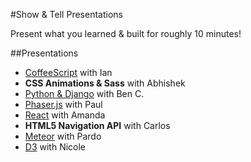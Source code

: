 #Show & Tell Presentations

Present what you learned & built for roughly 10 minutes!

##Presentations

* [CoffeeScript](https://github.com/nax3t/Coffee-Script-Example/blob/master/coffeescriptexample.md) with Ian
* **CSS Animations & Sass** with Abhishek
* [Python & Django](https://github.com/benjamincrane/python_django) with Ben C.
* [Phaser.js](https://github.com/polyg314/defendyourtiles/tree/master) with Paul
* [React](https://github.com/amandalp/React-Tutorial) with Amanda
* **HTML5 Navigation API** with Carlos
* [Meteor](https://github.com/Pardo7/CoderToDoList) with Pardo
* [D3](https://github.com/Borgaard/d3-simple-clock) with Nicole
